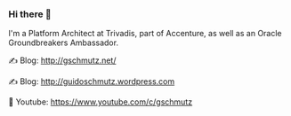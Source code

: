### Hi there 👋

I'm a Platform Architect at Trivadis, part of Accenture, as well as an Oracle Groundbreakers Ambassador. 

✍️ Blog: http://gschmutz.net/

✍️ Blog: http://guidoschmutz.wordpress.com

🎥 Youtube: https://www.youtube.com/c/gschmutz


